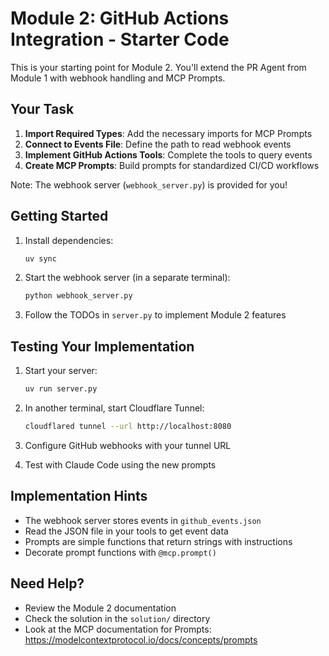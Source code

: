 # Module 2: GitHub Actions Integration - Starter Code

This is your starting point for Module 2. You'll extend the PR Agent from Module 1 with webhook handling and MCP Prompts.

## Your Task

1. **Import Required Types**: Add the necessary imports for MCP Prompts
2. **Connect to Events File**: Define the path to read webhook events
3. **Implement GitHub Actions Tools**: Complete the tools to query events
4. **Create MCP Prompts**: Build prompts for standardized CI/CD workflows

Note: The webhook server (`webhook_server.py`) is provided for you!

## Getting Started

1. Install dependencies:
   ```bash
   uv sync
   ```

2. Start the webhook server (in a separate terminal):
   ```bash
   python webhook_server.py
   ```

3. Follow the TODOs in `server.py` to implement Module 2 features

## Testing Your Implementation

1. Start your server:
   ```bash
   uv run server.py
   ```

2. In another terminal, start Cloudflare Tunnel:
   ```bash
   cloudflared tunnel --url http://localhost:8080
   ```

3. Configure GitHub webhooks with your tunnel URL

4. Test with Claude Code using the new prompts

## Implementation Hints

- The webhook server stores events in `github_events.json`
- Read the JSON file in your tools to get event data
- Prompts are simple functions that return strings with instructions
- Decorate prompt functions with `@mcp.prompt()`

## Need Help?

- Review the Module 2 documentation
- Check the solution in the `solution/` directory
- Look at the MCP documentation for Prompts: https://modelcontextprotocol.io/docs/concepts/prompts